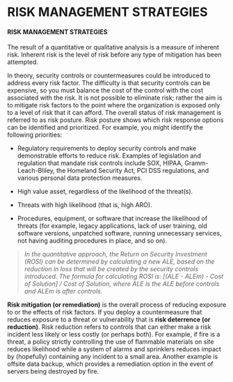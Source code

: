 # RISK MANAGEMENT STRATEGIES

#### RISK MANAGEMENT STRATEGIES

The result of a quantitative or qualitative analysis is a measure of inherent risk. Inherent risk is the level of risk before any type of mitigation has been attempted.

In theory, security controls or countermeasures could be introduced to address every risk factor. The difficulty is that security controls can be expensive, so you must balance the cost of the control with the cost associated with the risk. It is not possible to eliminate risk; rather the aim is to mitigate risk factors to the point where the organization is exposed only to a level of risk that it can afford. The overall status of risk management is referred to as risk posture. Risk posture shows which risk response options can be identified and prioritized. For example, you might identify the following priorities:

-   Regulatory requirements to deploy security controls and make demonstrable efforts to reduce risk. Examples of legislation and regulation that mandate risk controls include SOX, HIPAA, Gramm-Leach-Bliley, the Homeland Security Act, PCI DSS regulations, and various personal data protection measures.
  
-   High value asset, regardless of the likelihood of the threat(s).
  
-   Threats with high likelihood (that is, high ARO).
  
-   Procedures, equipment, or software that increase the likelihood of threats (for example, legacy applications, lack of user training, old software versions, unpatched software, running unnecessary services, not having auditing procedures in place, and so on).

> _In the quantitative approach, the Return on Security Investment (ROSI) can be determined by calculating a new ALE, based on the reduction in loss that will be created by the security controls introduced. The formula for calculating ROSI is: \[(ALE - ALEm) - Cost of Solution\] / Cost of Solution, where ALE is the ALE before controls and ALEm is after controls._

**Risk mitigation (or remediation)** is the overall process of reducing exposure to or the effects of risk factors. If you deploy a countermeasure that reduces exposure to a threat or vulnerability that is **risk deterrence (or reduction)**. Risk reduction refers to controls that can either make a risk incident less likely or less costly (or perhaps both). For example, if fire is a threat, a policy strictly controlling the use of flammable materials on site reduces likelihood while a system of alarms and sprinklers reduces impact by (hopefully) containing any incident to a small area. Another example is offsite data backup, which provides a remediation option in the event of servers being destroyed by fire.